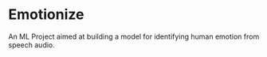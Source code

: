 # Emotionize
An ML Project aimed at building a model for identifying human emotion from speech audio.
